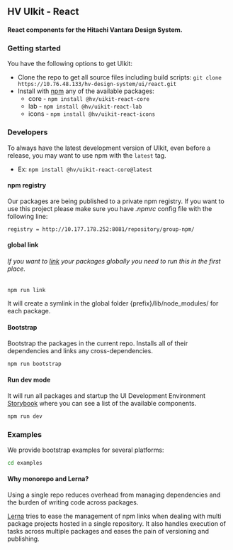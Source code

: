 ## HV UIkit - React 
#### React components for the Hitachi Vantara Design System.

### Getting started

You have the following options to get UIkit:

- Clone the repo to get all source files including build scripts: `git clone https://10.76.48.133/hv-design-system/ui/react.git`  
- Install with [npm](https://npmjs.com) any of the available packages:
  - core - ```npm install @hv/uikit-react-core```
  - lab - ```npm install @hv/uikit-react-lab```
  - icons - ```npm install @hv/uikit-react-icons```

### Developers

To always have the latest development version of UIkit, even before a release, you may want to use npm with the `latest` tag.

- Ex: ```npm install @hv/uikit-react-core@latest```

#### npm registry
Our packages are being published to a private npm registry. If you want to use this project please make sure you have _.npmrc_ config file with the following line:

```
registry = http://10.177.178.252:8081/repository/group-npm/
```
#### global link
###### *If you want to [link](https://docs.npmjs.com/cli/link.html) your packages globally you need to run this in the first place.*

```bash
npm run link
```

It will create a symlink in the global folder {prefix}/lib/node_modules/<package> for each package.

#### Bootstrap

Bootstrap the packages in the current repo. Installs all of their dependencies and links any cross-dependencies.

```bash
npm run bootstrap
```

#### Run dev mode

It will run all packages and startup the UI Development Environment [Storybook](https://storybook.js.org/) where you can see a list of the available components.

```bash
npm run dev
```

### Examples

We provide bootstrap examples for several platforms:

```bash
cd examples
```

#### Why monorepo and Lerna?
Using a single repo reduces overhead from managing dependencies and the burden of writing code across packages.

[Lerna](https://lernajs.io/) tries to ease the management of npm links when dealing with multi package projects hosted in a single repository. It also handles execution of tasks across multiple packages and eases the pain of versioning and publishing.

